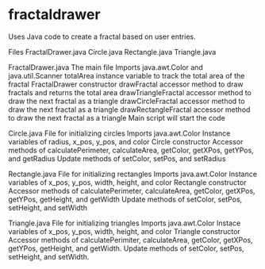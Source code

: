 # fractaldrawer
Uses Java code to create a fractal based on user entries.

Files
FractalDrawer.java
Circle.java
Rectangle.java
Triangle.java

FractalDrawer.java
The main file
Imports java.awt.Color and java.util.Scanner
totalArea instance variable to track the total area of the fractal
FractalDrawer constructor
drawFractal accessor method to draw fractals and returns the total area
drawTriangleFractal accessor method to draw the next fractal as a triangle
drawCircleFractal accessor method to draw the next fractal as a triangle
drawRectangleFractal accessor method to draw the next fractal as a triangle
Main script will start the code

Circle.java
File for initializing circles
Imports java.awt.Color
Instance variables of radius, x_pos, y_pos, and color
Circle constructor
Accessor methods of calculatePerimeter, calculateArea, getColor, getXPos, getYPos, and getRadius
Update methods of setColor, setPos, and setRadius

Rectangle.java
File for initializing rectangles
Imports java.awt.Color
Instance variables of x_pos, y_pos, width, height, and color
Rectangle constructor
Accessor methods of calculatePerimeter, calculateArea, getColor, getXPos, getYPos, getHeight, and getWidth
Update methods of setColor, setPos, setHeight, and setWidth

Triangle.java
File for initializing triangles
Imports java.awt.Color
Instace variables of x_pos, y_pos, width, height, and color
Triangle constructor
Accessor methods of calculatePerimiter, calculateArea, getColor, getXPos, getYPos, getHeight, and getWidth.
Update methods of setColor, setPos, setHeight, and setWidth.
